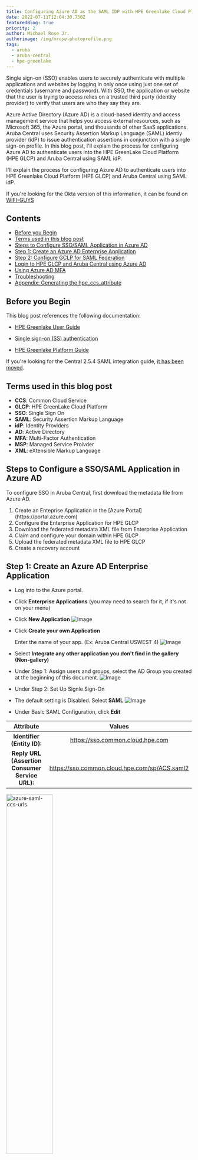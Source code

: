```yaml
---
title: Configuring Azure AD as the SAML IDP with HPE Greenlake Cloud Platform and Aruba Central
date: 2022-07-11T12:04:30.750Z
featuredBlog: true
priority: 2
author: Michael Rose Jr.
authorimage: /img/mrose-photoprofile.png
tags:
  - aruba
  - aruba-central
  - hpe-greenlake
---
```


Single sign-on (SSO) enables users to securely authenticate with multiple applications and websites by logging in only once using just one set of credentials (username and password). With SSO, the application or website that the user is trying to access relies on a trusted third party (identity provider) to verify that users are who they say they are.

Azure Active Directory (Azure AD) is a cloud-based identity and access management service that helps you access external resources, such as Microsoft 365, the Azure portal, and thousands of other SaaS applications. Aruba Central uses Security Assertion Markup Language (SAML) identiy provider (idP) to issue authentication assertions in conjunction with a single sign-on profile. In this blog post, I'll explain the process for configuring Azure AD to authenticate users into the HPE GreenLake Cloud Platform (HPE GLCP) and Aruba Central using SAML idP.

I'll explain the process for configuring Azure AD to authenticate users into HPE Greenlake Cloud Platform (HPE GLCP) and Aruba Central using SAML idP.

If you're looking for the Okta version of this information, it can be found on [WIFI-GUYS](https://www.wifi-guys.com/?p=512)

## Contents
<!-- prettier-ignore-start -->
- [Before you Begin](#before-you-begin)
- [Terms used in this blog post](#terms-used-in-this-document)
- [Steps to Configure SSO/SAML Application in Azure AD](#steps-to-configure-ssosaml-application-in-azure-ad)
- [Step 1: Create an Azure AD Enterprise Application](#step-1-create-an-azure-ad-enterprise-application)
- [Step 2: Configure GCLP for SAML Federation](#step-2-configure-gclp-for-saml-federation)
- [Login to HPE GLCP and Aruba Central using Azure AD](#login-to-glcp-and-aruba-central-using-azure-ad)
- [Using Azure AD MFA](#using-azure-ad-mfa)
- [Troubleshooting](#troubleshooting)
- [Appendix: Generating the hpe_ccs_attribute](#appendix-generating-the-hpe_ccs_attribute)
<!-- prettier-ignore-end -->

## Before you Begin
This blog post references the following documentation:

* [HPE Greenlake User Guide](https://support.hpe.com/hpesc/public/docDisplay?docLocale=en_US&docId=ccs-help_en_us)

* [Single sign-on (SS) authentication](https://support.hpe.com/hpesc/public/docDisplay?docLocale=en_US&docId=a00092451en_us&page=GUID-CD81FAF8-9601-4773-899F-049A506FEE2E.html)

* [HPE Greenlake Platform Guide](https://support.hpe.com/hpesc/public/docDisplay?docLocale=en_US&docId=a00120892en_us)

If you're looking for the Central 2.5.4 SAML integration guide, [it has been moved](https://github.com/michaelrosejr/arubasso/tree/main/Central254).

## Terms used in this blog post

- **CCS**: Common Cloud Service
- **GLCP**: HPE GreenLake Cloud Platform
- **SSO**: Single Sign On
- **SAML**: Security Assertion Markup Language
- **idP**: Identity Providers
- **AD**: Active Directory 
- **MFA**: Multi-Factor Authentication
- **MSP**: Managed Service Proivder
- **XML**: eXtensible Markup Language


## Steps to Configure a SSO/SAML Application in Azure AD
To configure SSO in Aruba Central, first download the metadata file from Azure AD.


<ol>
	<li>Create an Enteprise Application in the [Azure Portal](https://portal.azure.com)</li>
	<li>Configure the Enterprise Application for HPE GLCP</li>
	<li>Download the federated metadata XML file from Enterprise Application</li>
	<li>Claim and configure your domain within HPE GLCP</li>
	<li>Upload the federated metadata XML file to HPE GLCP </li>
	<li>Create a recovery account</li></ol>



## Step 1: Create an Azure AD Enterprise Application


* Log into to the Azure portal.

* Click **Enterprise Applications** (you may need to search for it, if it's not on your menu)

* Click **New Application**
![Image](/img/0b085a5aef05404e9ecdf52cb9088feb/new_app.png)

* Click **Create your own Application**
  
  Enter the name of your app. (Ex: Aruba Central USWEST 4)
![Image](/img/0b085a5aef05404e9ecdf52cb9088feb/create_app.png)


* Select **Integrate any other application you don't find in the gallery (Non-gallery)**


* Under Step 1: Assign users and groups, select the AD Group you created at the beginning of this document.
![Image](/img/0b085a5aef05404e9ecdf52cb9088feb/assign-users-groups.png)


* Under Step 2: Set Up Signle Sign-On
  

* The default setting is Disabled. Select **SAML** 
![Image](/img/0b085a5aef05404e9ecdf52cb9088feb/select-saml.png)


* Under Basic SAML Configuration, click **Edit**


|                    Attribute                    |                     Values                    |
|:-----------------------------------------------:|:---------------------------------------------:|
| **Identifier (Entity ID):**                     | https://sso.common.cloud.hpe.com              |
| **Reply URL (Assertion Consumer Service URL):** | https://sso.common.cloud.hpe.com/sp/ACS.saml2 |       
<img src="/img/0b085a5aef05404e9ecdf52cb9088feb/azure-saml-ccs-urls.png" alt="azure-saml-ccs-urls" height="50%" width="50%">


* Under Attributes & Claims

	|      Attribute      |        Value           |
	|---------------------|------------------------|
	| emailaddress        | user.givenname         |
	| name                | user.userprincipalname |
	| gl\_first\_name     | user.givenname         |
	| gl\_last\_name      | user.surname           |
	| hpe\_ccs\_attribute | See Below              |

	
	
	```markdown
	version_1#2fd5f97acbc211ecadc006baf610dd36:00000000-0000-0000-0000-000000000000:Account Administrator:ALL_SCOPES:683da368-66cb-4ee7-90a9-ec1964768092:Aruba Central Administrator:ALL_SCOPES
	
	```
	
		
	```markdown
	Where the PCID (2fd5f97acbc211ecadc006baf610dd36) is your ID for HPE GLCP
	and App ID (683da368-66cb-4ee7-90a9-ec1964768092) for your Central cluster
	```
	
	
**For more details on the `hpe_ccs_attritube`, see the Appendix: [Generating the `hpe_ccs_attribute`](#appendix-generating-the-hpe_ccs_attribute)**
![Image](/img/0b085a5aef05404e9ecdf52cb9088feb/azure-saml-custom-attributes-img1.png)
![Image](/img/0b085a5aef05404e9ecdf52cb9088feb/azure-saml-hpe_ccs_attribute.png)


* Click **Download** under Step 3 : Federation Metadata XML.           
<img src="/img/0b085a5aef05404e9ecdf52cb9088feb/azure-saml-federation-metadata-download.png" alt="azure-saml-federation-metadata-download" height="50%" width="50%">


## Step 2: Configure GCLP for SAML Federation

* Login to HPE GLCP and select Manage.                 
<img src="/img/0b085a5aef05404e9ecdf52cb9088feb/manage.png" alt="manage" height="50%" width="50%">


* Select the Authentication tile.                        
<img src="/img/0b085a5aef05404e9ecdf52cb9088feb/ccs-authentication.png" alt="ccs_authentication" height="50%" width="50%">


* Claim your domain for SAML.                  
<img src="/img/0b085a5aef05404e9ecdf52cb9088feb/ccs-claim-domain.png" alt="claim_domain" height="50%" width="50%">


* Upload the _Federation Metadata XML_ file from the previous section.
<img src="/img/0b085a5aef05404e9ecdf52cb9088feb/ccs-samle-azure-metadata-summry.png" alt="metadatasummary" height="70%" width="70%">


* Apply the following configuration settings. These should match the First and Last Name settings you set above for Azure.

<img src="/img/0b085a5aef05404e9ecdf52cb9088feb/ccs-saml-config-settings-summary.png" alt="saml-settings" height="70%" width="70%">

* Create the recovery user per the instructions
* Validate the settings are correct
* Save and finish the configuration.
* If you get an error that the SAML configuration wasn't completed using the account with the @domain.com, you'll have to log out and login again with the SAML domain and go through the above configuration again.

## Log in to HPE GLCP and Aruba Central using Azure AD

* Once you've completed the above steps, log in to HPE Greenlake Central using your Azure AD email.

<img src="/img/0b085a5aef05404e9ecdf52cb9088feb/ccs_login.png" alt="ccs_login" height="40%" width="40%"><img src="/img/0b085a5aef05404e9ecdf52cb9088feb/ccs_login_saml.png" alt="ccs_login_saml" height="40%" width="40%">

* If everything is working correctly, you should have logged into HPE GLCP and find the Aruba Central application tile with an button to "Launch" the Aruba Central application.

## Using Azure AD MFA
* By default, Azure AD enables Multi-Factor Authentication (MFA). However, for testing and demos, it's much easier to disable MFA on your accounts. To disable MFA, please see the following documentation: [What are security defaults](https://docs.microsoft.com/en-us/azure/active-directory/fundamentals/concept-fundamentals-security-defaults)

## Troubleshooting
* There's a useful 3rd-party browser tool called: SAML Tracer
* This tool will allow you to verify the attributes you're sending to Central.
* It can be useful when configuration SAML with multiple HPE Greenlake Central accounts or domains.
* SAML Tracer
[Chrome](https://chrome.google.com/webstore/detail/saml-tracer/mpdajninpobndbfcldcmbpnnbhibjmch?hl=en)
[FireFox](https://addons.mozilla.org/en-US/firefox/addon/saml-tracer/)
![Image](/img/0b085a5aef05404e9ecdf52cb9088feb/firefox-saml-tracer.png)





## Appendix: Generating the `hpe_ccs_attribute`

The `hpe_ccs_attribute` is used to determine your HPE GLCP account.  The format for the `hpe_ccs_attribute` is as follows:


<img src="/img/0b085a5aef05404e9ecdf52cb9088feb/hpe_ccs_attribute-img1.png" alt="hpe_ccs_attribute-img1" height="75%" width="75%">


An example `hpe_ccs_attribute` for a single HPE GLCP and Aruba Central account would be:

```markdown
version_1#2fd5f97acbc211ecadc006baf610dd36:00000000-0000-0000-0000-000000000000:Account Administrator:ALL_SCOPES:683da368-66cb-4ee7-90a9-ec1964768092:Aruba Central Administrator:ALL_SCOPES
```

or


```markdown
version_1#5b0ec0e8b4f411eca432ba72799953ac:00000000-0000-0000-0000-000000000000:Account Administrator:ALL_SCOPES:683da368-66cb-4ee7-90a9-ec1964768092:Aruba Central Administrator:ALL_SCOPES#5b0ec0e8b4f411eca432ba72799953ac:00000000-0000-0000-0000-000000000000:Account Administrator:ALL_SCOPES
```


If you're a Managed Service Provider (MSP), then the `hpe_ccs_attribute` for Administrator rights to HPE GLCP and Aruba Central for all customer tenant accounts is as follows:

```markdown
version_1#d951f8c8c67711eca2cf9efb55836a4d:00000000-0000-0000-0000-000000000000:Account Administrator|TENANT|:ALL_SCOPES:00000000-0000-0000-0000-000000000000:Account Administrator|MSP|:ALL_SCOPES:683da368-66cb-4ee7-90a9-ec1964768092:Aruba Central Administrator|TENANT| : ALL_SCOPES:683da368-66cb-4ee7-90a9-ec1964768092:Aruba Central Administrator|MSP| : ALL_SCOPES
```


The `hpe_ccs_attribute` string for a tenant under a MSP account is shown below. Please note, you **must** have the SAML domain configuration configured for that tenant account using the **same** setting as the MSP account. To say it another way, you **must** go through this configuration for each tenant account under the MSP.

```markdown
version_1#f9ee1cdecc1611ecb00e9e24ed17d2a7:00000000-0000-0000-0000-000000000000:Observer|TENANT| :ALL_SCOPES:683da368-66cb-4ee7-90a9-ec1964768092:Aruba Central Administrator|TENANT| :ALL_SCOPES
```

## Conclusion

In this blog post, you learned how to configure Azure AD with HPE Greenlake by passing the necessary configuration and customizations using the hpe_ccs_attribute. From this point, you can create custom attributes to grant different level of access based on roles  such as Read/Write or Read/Only access. 

If you have feedback to this blog post, please send me a message.

Be sure to come back to the HPE Developer Community blog for more articles on this and other interesting subjects.

